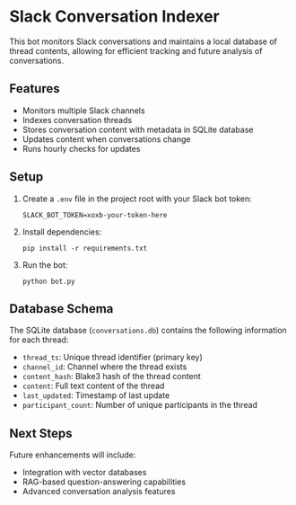 # Slack Conversation Indexer

This bot monitors Slack conversations and maintains a local database of thread contents, allowing for efficient tracking and future analysis of conversations.

## Features

- Monitors multiple Slack channels
- Indexes conversation threads
- Stores conversation content with metadata in SQLite database
- Updates content when conversations change
- Runs hourly checks for updates

## Setup

1. Create a `.env` file in the project root with your Slack bot token:
   ```
   SLACK_BOT_TOKEN=xoxb-your-token-here
   ```

2. Install dependencies:
   ```
   pip install -r requirements.txt
   ```

3. Run the bot:
   ```
   python bot.py
   ```

## Database Schema

The SQLite database (`conversations.db`) contains the following information for each thread:

- `thread_ts`: Unique thread identifier (primary key)
- `channel_id`: Channel where the thread exists
- `content_hash`: Blake3 hash of the thread content
- `content`: Full text content of the thread
- `last_updated`: Timestamp of last update
- `participant_count`: Number of unique participants in the thread

## Next Steps

Future enhancements will include:
- Integration with vector databases
- RAG-based question-answering capabilities
- Advanced conversation analysis features
